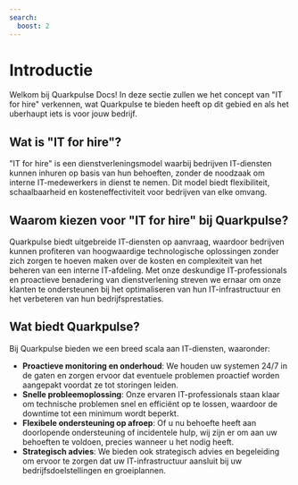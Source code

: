 ```yaml
---
search:
  boost: 2 
---
```


# Introductie

Welkom bij Quarkpulse Docs! In deze sectie zullen we het concept van "IT for hire" verkennen, wat Quarkpulse te bieden heeft op dit gebied en als het uberhaupt iets is voor jouw bedrijf.

## Wat is "IT for hire"?

"IT for hire" is een dienstverleningsmodel waarbij bedrijven IT-diensten kunnen inhuren op basis van hun behoeften, zonder de noodzaak om interne IT-medewerkers in dienst te nemen. Dit model biedt flexibiliteit, schaalbaarheid en kosteneffectiviteit voor bedrijven van elke omvang.

## Waarom kiezen voor "IT for hire" bij Quarkpulse?

Quarkpulse biedt uitgebreide IT-diensten op aanvraag, waardoor bedrijven kunnen profiteren van hoogwaardige technologische oplossingen zonder zich zorgen te hoeven maken over de kosten en complexiteit van het beheren van een interne IT-afdeling. Met onze deskundige IT-professionals en proactieve benadering van dienstverlening streven we ernaar om onze klanten te ondersteunen bij het optimaliseren van hun IT-infrastructuur en het verbeteren van hun bedrijfsprestaties.

## Wat biedt Quarkpulse?

Bij Quarkpulse bieden we een breed scala aan IT-diensten, waaronder:

- **Proactieve monitoring en onderhoud**: We houden uw systemen 24/7 in de gaten en zorgen ervoor dat eventuele problemen proactief worden aangepakt voordat ze tot storingen leiden.
- **Snelle probleemoplossing**: Onze ervaren IT-professionals staan klaar om technische problemen snel en efficiënt op te lossen, waardoor de downtime tot een minimum wordt beperkt.
- **Flexibele ondersteuning op afroep**: Of u nu behoefte heeft aan doorlopende ondersteuning of incidentele hulp, wij zijn er om aan uw behoeften te voldoen, precies wanneer u het nodig heeft.
- **Strategisch advies**: We bieden ook strategisch advies en begeleiding om ervoor te zorgen dat uw IT-infrastructuur aansluit bij uw bedrijfsdoelstellingen en groeiplannen.
